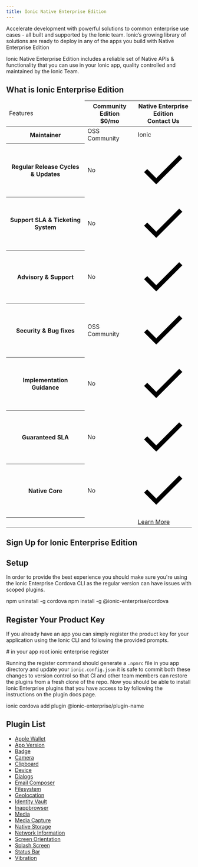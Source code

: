 ```yaml
---
title: Ionic Native Enterprise Edition
---
```


Accelerate development with powerful solutions to common enterprise use cases - all built and supported by the Ionic team. Ionic’s growing library of solutions are ready to deploy in any of the apps you build with Native Enterprise Edition

Ionic Native Enterprise Edition includes a reliable set of Native APIs & functionality that you can use in your Ionic app,
quality controlled and maintained by the Ionic Team.

## What is Ionic Enterprise Edition
<div class="native-ee-pricing">
  <div class="table-wrap">
    <table>
      <thead>
        <tr>
          <td>
            <span class="native-ee-pricing-table">Features</span>
          </td>
          <th>
            <div class="plan-wrap">
              <span class="native-ee-pricing-table">Community Edition</span>
              <div class="price">$0/mo </div>
            </div>
          </th>
          <th>
            <div class="plan-wrap">
              <span class="native-ee-pricing-table">Native Enterprise Edition</span>
              <div class="price" data-toggle="billing-team">
                Contact Us</div>
            </div>
          </th>
        </tr>
      </thead>
      <tbody>
        <tr class="stripe">
          <th>
            Maintainer
          </th>
          <td>OSS Community</td>
          <td>Ionic</td>
        </tr>
        <tr>
          <th>
            Regular Release Cycles & Updates
          </th>
          <td>No</td>
          <td><svg xmlns="http://www.w3.org/2000/svg" viewBox="0 0 512 512"><path d="M186.301 339.893L96 249.461l-32 30.507L186.301 402 448 140.506 416 110z"/></svg></td>
        </tr>
        <tr class="stripe">
          <th>
            Support SLA & Ticketing System
          </th>
          <td>No</td>
          <td><svg xmlns="http://www.w3.org/2000/svg" viewBox="0 0 512 512"><path d="M186.301 339.893L96 249.461l-32 30.507L186.301 402 448 140.506 416 110z"/></svg></td>
        </tr>
        <tr>
          <th>
            Advisory & Support
          </th>
          <td>No</td>
          <td><svg xmlns="http://www.w3.org/2000/svg" viewBox="0 0 512 512"><path d="M186.301 339.893L96 249.461l-32 30.507L186.301 402 448 140.506 416 110z"/></svg></td>
        </tr>
        <tr class="stripe">
          <th>
            Security & Bug fixes
          </th>
          <td>OSS Community</td>
          <td><svg xmlns="http://www.w3.org/2000/svg" viewBox="0 0 512 512"><path d="M186.301 339.893L96 249.461l-32 30.507L186.301 402 448 140.506 416 110z"/></svg></td>
        </tr>
        <tr>
          <th>
            Implementation Guidance
          </th>
          <td>No</td>
          <td><svg xmlns="http://www.w3.org/2000/svg" viewBox="0 0 512 512"><path d="M186.301 339.893L96 249.461l-32 30.507L186.301 402 448 140.506 416 110z"/></svg></td>
        </tr>
        <tr class="stripe">
          <th>
            Guaranteed SLA
          </th>
          <td>No</td>
          <td><svg xmlns="http://www.w3.org/2000/svg" viewBox="0 0 512 512"><path d="M186.301 339.893L96 249.461l-32 30.507L186.301 402 448 140.506 416 110z"/></svg></td>
        </tr>
        <tr>
          <th>
            Native Core
          </th>
          <td>No</td>
          <td><svg xmlns="http://www.w3.org/2000/svg" viewBox="0 0 512 512"><path d="M186.301 339.893L96 249.461l-32 30.507L186.301 402 448 140.506 416 110z"/></svg></td>
        </tr>
        <tr>
          <th></th>
          <td></td>
          <td><a class="btn"
                href="https://ionicframework.com/enterprise-edition">Learn More</a></td>
        </tr>
      </tbody>
    </table>
  </div>
</div>

## Sign Up for Ionic Enterprise Edition

<hubspot-form form-id="7c2c6529-48c0-4d17-86a0-bfd40c849bb1"></hubspot-form>

## Setup
In order to provide the best experience you should make sure you're using the
Ionic Enterprise Cordova CLI as the regular version can have issues with scoped plugins.

<command-line>
<command-prompt>npm uninstall -g cordova</command-prompt>
<command-prompt>npm install -g @ionic-enterprise/cordova</command-prompt>
</command-line>

## Register Your Product Key
If you already have an app you can simply register the product key for your application using the Ionic CLI and following
the provided prompts.

<command-line>
<command-prompt># in your app root</command-prompt>
<command-prompt>ionic enterprise register</command-prompt>
</command-line>

Running the register command should generate a `.npmrc` file in you app directory and update your `ionic.config.json` it is safe
to commit both these changes to version control so that CI and other team members can restore the plugins from a fresh clone of the
repo. Now you should be able to install Ionic Enterprise plugins that you have access to by following the instructions on the plugin
docs page.

<command-line>
<command-prompt>ionic cordova add plugin @ionic-enterprise/plugin-name</command-prompt>
</command-line>

## Plugin List
- [Apple Wallet](/docs/enterprise/apple-wallet)
- [App Version](/docs/enterprise/appversion)
- [Badge](/docs/enterprise/badge)
- [Camera](/docs/enterprise/camera)
- [Clipboard](/docs/enterprise/clipboard)
- [Device](/docs/enterprise/device)
- [Dialogs](/docs/enterprise/dialogs)
- [Email Composer](/docs/enterprise/emailcomposer)
- [Filesystem](/docs/enterprise/filesystem)
- [Geolocation](/docs/enterprise/geolocation)
- [Identity Vault](/docs/enterprise/identity-vault)
- [Inappbrowser](/docs/enterprise/inappbrowser)
- [Media](/docs/enterprise/media)
- [Media Capture](/docs/enterprise/media-capture)
- [Native Storage](/docs/enterprise/nativestorage)
- [Network Information](/docs/enterprise/network-information)
- [Screen Orientation](/docs/enterprise/screen-orientation)
- [Splash Screen](/docs/enterprise/splashscreen)
- [Status Bar](/docs/enterprise/statusbar)
- [Vibration](/docs/enterprise/vibration)
